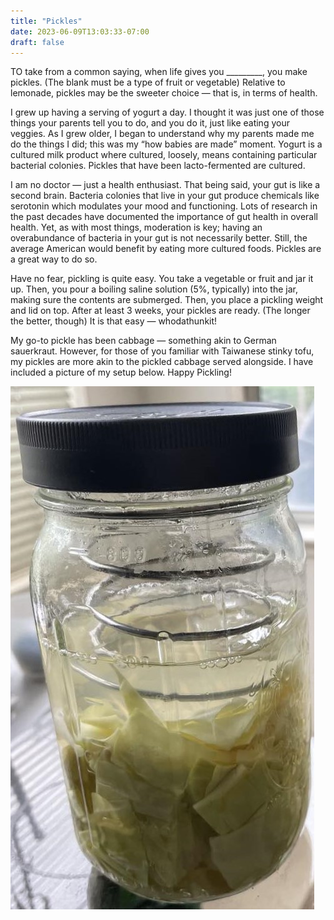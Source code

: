 ```yaml
---
title: "Pickles"
date: 2023-06-09T13:03:33-07:00
draft: false
---
```


TO take from a common saying, when life gives you _________, you make pickles. (The blank must be a type of fruit or vegetable) Relative to lemonade, pickles may be the sweeter choice — that is, in terms of health.

I grew up having a serving of yogurt a day. I thought it was just one of those things your parents tell you to do, and you do it, just like eating your veggies. As I grew older, I began to understand why my parents made me do the things I did; this was my “how babies are made” moment. Yogurt is a cultured milk product where cultured, loosely, means containing particular bacterial colonies. Pickles that have been lacto-fermented are cultured. 

I am no doctor — just a health enthusiast. That being said, your gut is like a second brain. Bacteria colonies that live in your gut produce chemicals like serotonin which modulates your mood and functioning. Lots of research in the past decades have documented the importance of gut health in overall health. Yet, as with most things, moderation is key; having an overabundance of bacteria in your gut is not necessarily better. Still, the average American would benefit by eating more cultured foods. Pickles are a great way to do so.

Have no fear, pickling is quite easy. You take a vegetable or fruit and jar it up. Then, you pour a boiling saline solution (5%, typically) into the jar, making sure the contents are submerged. Then, you place a pickling weight and lid on top. After at least 3 weeks, your pickles are ready. (The longer the better, though) It is that easy — whodathunkit!  

My go-to pickle has been cabbage — something akin to German sauerkraut. However, for those of you familiar with Taiwanese stinky tofu, my pickles are more akin to the pickled cabbage served alongside. I have included a picture of my setup below. Happy Pickling!

![Jeff’s Taiwanese-inspired Pickled Cabbage — June 2023](/assets/pickled_cabbage.jpg)